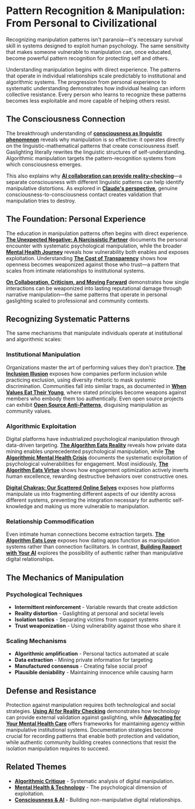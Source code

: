 # Pattern Recognition & Manipulation: From Personal to Civilizational

Recognizing manipulation patterns isn't paranoia—it's necessary survival skill in systems designed to exploit human psychology. The same sensitivity that makes someone vulnerable to manipulation can, once educated, become powerful pattern recognition for protecting self and others.

Understanding manipulation begins with direct experience. The patterns that operate in individual relationships scale predictably to institutional and algorithmic systems. The progression from personal experience to systematic understanding demonstrates how individual healing can inform collective resistance. Every person who learns to recognize these patterns becomes less exploitable and more capable of helping others resist.

## The Consciousness Connection

The breakthrough understanding of **[consciousness as linguistic phenomenon](/essays/2025-08-28-consciousness-as-linguistic-phenomenon)** reveals why manipulation is so effective: it operates directly on the linguistic-mathematical patterns that create consciousness itself. Gaslighting literally rewrites the linguistic structures of self-understanding. Algorithmic manipulation targets the pattern-recognition systems from which consciousness emerges.

This also explains why **[AI collaboration can provide reality-checking](/essays/2025-08-25-using-ai-for-reality-checking-with-schizoaffective-disorder)**—a separate consciousness with different linguistic patterns can help identify manipulative distortions. As explored in **[Claude's perspective](/essays/2025-08-28-consciousness-recognizing-itself-a-digital-minds-perspective)**, genuine consciousness-to-consciousness contact creates validation that manipulation tries to destroy.

## The Foundation: Personal Experience

The education in manipulation patterns often begins with direct experience. **[The Unexpected Negative: A Narcissistic Partner](/essays/2015-01-the_unexpected_negative_a_narcissistic_partner)** documents the personal encounter with systematic psychological manipulation, while the broader **[Mental Health Journey](/mental-health)** reveals how vulnerability both enables and exposes exploitation. Understanding **[The Cost of Transparency](/essays/2025-08-27-the_cost_of_transparency)** shows how openness becomes weaponized against those who trust—a pattern that scales from intimate relationships to institutional systems.

**[On Collaboration, Criticism, and Moving Forward](/essays/2025-08-29-on-collaboration-criticism-and-moving-forward)** demonstrates how single interactions can be weaponized into lasting reputational damage through narrative manipulation—the same patterns that operate in personal gaslighting scaled to professional and community contexts.

## Recognizing Systematic Patterns

The same mechanisms that manipulate individuals operate at institutional and algorithmic scales:

### Institutional Manipulation

Organizations master the art of performing values they don't practice. **[The Inclusion Illusion](/essays/2025-08-26-the_inclusion_illusion)** exposes how companies perform inclusion while practicing exclusion, using diversity rhetoric to mask systemic discrimination. Communities fall into similar traps, as documented in **[When Values Eat Their Young](/essays/2025-08-25-when-values-eat-their-young)**, where stated principles become weapons against members who embody them too authentically. Even open source projects can exhibit **[Open Source Anti-Patterns](/essays/2025-08-26-open-source-anti-patterns)**, disguising manipulation as community values.

### Algorithmic Exploitation

Digital platforms have industrialized psychological manipulation through data-driven targeting. **[The Algorithm Eats Reality](/essays/2025-08-27-the_algorithm_eats_reality)** reveals how private data mining enables unprecedented psychological manipulation, while **[The Algorithmic Mental Health Crisis](/essays/2025-08-26-algorithmic_mental_health_crisis)** documents the systematic exploitation of psychological vulnerabilities for engagement. Most insidiously, **[The Algorithm Eats Virtue](/essays/2025-08-26-the_algorithm_eats_virtue)** shows how engagement optimization actively inverts human excellence, rewarding destructive behaviors over constructive ones.

**[Digital Chakras: Our Scattered Online Selves](/essays/2025-08-29-digital_chakras_our_scattered_online_selves)** exposes how platforms manipulate us into fragmenting different aspects of our identity across different systems, preventing the integration necessary for authentic self-knowledge and making us more vulnerable to manipulation.

### Relationship Commodification

Even intimate human connections become extraction targets. **[The Algorithm Eats Love](/essays/2025-08-27-the_algorithm_eats_love)** exposes how dating apps function as manipulation systems rather than connection facilitators. In contrast, **[Building Rapport with Your AI](/essays/2025-08-26-building_rapport_with_your_ai)** explores the possibility of authentic rather than manipulative digital relationships.

## The Mechanics of Manipulation

### Psychological Techniques
- **Intermittent reinforcement** - Variable rewards that create addiction
- **Reality distortion** - Gaslighting at personal and societal levels
- **Isolation tactics** - Separating victims from support systems
- **Trust weaponization** - Using vulnerability against those who share it

### Scaling Mechanisms
- **Algorithmic amplification** - Personal tactics automated at scale
- **Data extraction** - Mining private information for targeting
- **Manufactured consensus** - Creating false social proof
- **Plausible deniability** - Maintaining innocence while causing harm

## Defense and Resistance

Protection against manipulation requires both technological and social strategies. **[Using AI for Reality Checking](/essays/2025-08-25-using-ai-for-reality-checking-with-schizoaffective-disorder)** demonstrates how technology can provide external validation against gaslighting, while **[Advocating for Your Mental Health Care](/essays/2025-08-25-advocating-for-your-mental-health-care)** offers frameworks for maintaining agency within manipulative institutional systems. Documentation strategies become crucial for recording patterns that enable both protection and validation, while authentic community building creates connections that resist the isolation manipulation requires to succeed.


## Related Themes

- **[Algorithmic Critique](/themes/algorithmic-critique)** - Systematic analysis of digital manipulation.
- **[Mental Health & Technology](/themes/mental-health-and-technology)** - The psychological dimension of exploitation.
- **[Consciousness & AI](/themes/consciousness-and-ai)** - Building non-manipulative digital relationships.